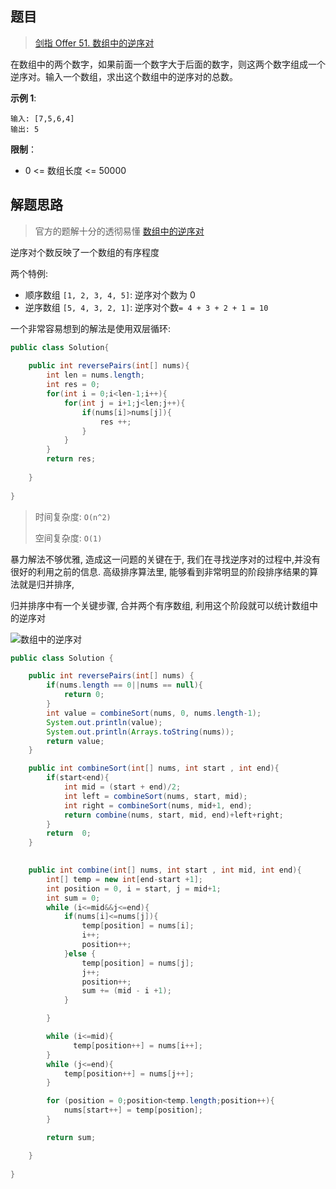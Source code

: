 ## 题目

> [剑指 Offer 51. 数组中的逆序对](https://leetcode-cn.com/problems/shu-zu-zhong-de-ni-xu-dui-lcof/)

在数组中的两个数字，如果前面一个数字大于后面的数字，则这两个数字组成一个逆序对。输入一个数组，求出这个数组中的逆序对的总数。

**示例 1**:

```text
输入: [7,5,6,4]
输出: 5
```

**限制**：

* 0 <= 数组长度 <= 50000



## 解题思路

> 官方的题解十分的透彻易懂 [数组中的逆序对](https://leetcode-cn.com/problems/shu-zu-zhong-de-ni-xu-dui-lcof/solution/shu-zu-zhong-de-ni-xu-dui-by-leetcode-solution/)

逆序对个数反映了一个数组的有序程度

两个特例:

- 顺序数组 `[1, 2, 3, 4, 5]`: 逆序对个数为 0
- 逆序数组 `[5, 4, 3, 2, 1]`: 逆序对个数`= 4 + 3 + 2 + 1 = 10`

一个非常容易想到的解法是使用双层循环:

```java
public class Solution{
    
    public int reversePairs(int[] nums){
        int len = nums.length;
        int res = 0;
        for(int i = 0;i<len-1;i++){
            for(int j = i+1;j<len;j++){
                if(nums[i]>nums[j]){
                    res ++;
                }
            }
        }
        return res;
 
    }
    
}
```

> 时间复杂度: `O(n^2)`
>
> 空间复杂度: `O(1)`

暴力解法不够优雅, 造成这一问题的关键在于, 我们在寻找逆序对的过程中,并没有很好的利用之前的信息.  高级排序算法里, 能够看到非常明显的阶段排序结果的算法就是归并排序,



归并排序中有一个关键步骤, 合并两个有序数组, 利用这个阶段就可以统计数组中的逆序对

![数组中的逆序对](https://ning-wang.oss-cn-beijing.aliyuncs.com/blog-imags/数组中的逆序对.gif)

```java
public class Solution {

    public int reversePairs(int[] nums) {
        if(nums.length == 0||nums == null){
            return 0;
        }
        int value = combineSort(nums, 0, nums.length-1);
        System.out.println(value);
        System.out.println(Arrays.toString(nums));
        return value;
    }

    public int combineSort(int[] nums, int start , int end){
        if(start<end){
            int mid = (start + end)/2;
            int left = combineSort(nums, start, mid);
            int right = combineSort(nums, mid+1, end);
            return combine(nums, start, mid, end)+left+right;
        }
        return  0;
    }
    

    public int combine(int[] nums, int start , int mid, int end){
        int[] temp = new int[end-start +1];
        int position = 0, i = start, j = mid+1;
        int sum = 0;
        while (i<=mid&&j<=end){
            if(nums[i]<=nums[j]){
                temp[position] = nums[i];
                i++;
                position++;
            }else {
                temp[position] = nums[j];
                j++;
                position++;
                sum += (mid - i +1);
            }

        }

        while (i<=mid){
              temp[position++] = nums[i++];
        }
        while (j<=end){
            temp[position++] = nums[j++];
        }

        for (position = 0;position<temp.length;position++){
            nums[start++] = temp[position];
        }

        return sum;

    }
    
}
```

